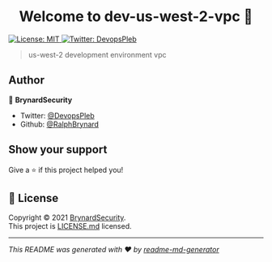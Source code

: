 <h1 align="center">Welcome to dev-us-west-2-vpc 👋</h1>
<p>
  <a href="./LICENSE.md" target="_blank">
    <img alt="License: MIT" src="https://img.shields.io/badge/License-MIT-yellow.svg" />
  </a>
  <a href="https://twitter.com/DevopsPleb" target="_blank">
    <img alt="Twitter: DevopsPleb" src="https://img.shields.io/twitter/follow/DevopsPleb.svg?style=social" />
  </a>
</p>

> us-west-2 development environment vpc

## Author

👤 **BrynardSecurity**

* Twitter: [@DevopsPleb](https://twitter.com/DevopsPleb)
* Github: [@RalphBrynard](https://github.com/RalphBrynard)

## Show your support

Give a ⭐️ if this project helped you!

## 📝 License

Copyright © 2021 [BrynardSecurity](https://github.com/RalphBrynard).<br />
This project is [LICENSE.md](./LICENSE.md) licensed.

***
_This README was generated with ❤️ by [readme-md-generator](https://github.com/kefranabg/readme-md-generator)_